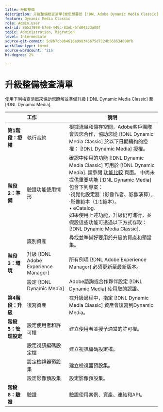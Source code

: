 ```yaml
---
title: 升級整備
description: 升級整備檢查清單(當您想要從 [!DNL Adobe Dynamic Media Classic] 至 [!DNL Dynamic Media] 於 [!DNL Adobe Experience Manager].
feature: Dynamic Media Classic
role: Admin,User
exl-id: 86537998-b7e9-449c-83eb-6fd04533a00f
topic: Administration, Migration
level: Intermediate
source-git-commit: 5d8b7cb8b4616a998346675d7324b568634698fb
workflow-type: tm+mt
source-wordcount: '216'
ht-degree: 2%

---
```


# 升級整備檢查清單

使用下列檢查清單來協助您瞭解並準備升級 [!DNL Dynamic Media Classic] 至 [!DNL Dynamic Media].

|  | 工作 | 說明 |
| :--- | :--- | --- |
| **第1階段：授權** | 執行合約 | 根據流量和儲存空間，Adobe客戶團隊會與您合作，協助您從 [!DNL Dynamic Media Classic] 於以下日期續約的授權： [!DNL Dynamic Media] 授權。 |
| **階段2：準備** | 驗證功能使用情形 | 確認中使用的功能 [!DNL Dynamic Media Classic] 可用於 [!DNL Dynamic Media]. 請參閱 [功能比較](/help/using/upgrade-feature-comparison.md) 頁面。 中尚未提供重要功能 [!DNL Dynamic Media] 包含下列專案：<br>·視覺化設定器（影像作者、影像演算）。<br>·影像範本（1:1範本）。<br>• eCatalog.<br>如果使用上述功能，升級仍可進行，並假設這些功能可透過以下方式存取： [!DNL Dynamic Media Classic]. |
|   | 識別資產 | 尋找並準備好要用於升級的資產和預設集。 |
| **階段3：環境** | 升級 [!DNL Adobe Experience Manager] | 所有例項 [!DNL Adobe Experience Manager] 必須更新至最新版本。 |
|   | 設定 [!DNL Dynamic Media] | Adobe諮詢或合作夥伴設定 [!DNL Dynamic Media] 使用您的認證。 |
| **第4階段：升級** | 復寫資產 | 在升級過程中，指定 [!DNL Dynamic Media Classic] 資產會復寫到Dynamic Media。 |
| **階段5：管理設定** | 設定使用者和許可權 | 建立使用者並授予適當的許可權。 |
|   | 設定視訊編碼設定檔 | 建立視訊編碼設定檔。 |
|   | 設定檢視器預設集 | 建立檢視器預設集。 |
|   | 設定影像預設集 | 設定影像預設集。 |
| **階段6：驗證** | 驗證 | 驗證使用案例、資產、連結和API。 |
